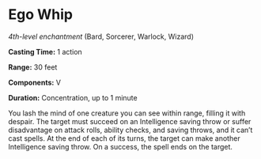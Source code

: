 # Ego Whip
*4th-level enchantment* (Bard, Sorcerer, Warlock, Wizard)

**Casting Time:** 1 action

**Range:** 30 feet

**Components:** V

**Duration:** Concentration, up to 1 minute

You lash the mind of one creature you can see within range, filling it with despair. The target must succeed on an Intelligence saving throw or suffer disadvantage on attack rolls, ability checks, and saving throws, and it can’t cast spells. At the end of each of its turns, the target can make another Intelligence saving throw. On a success, the spell ends on the target.